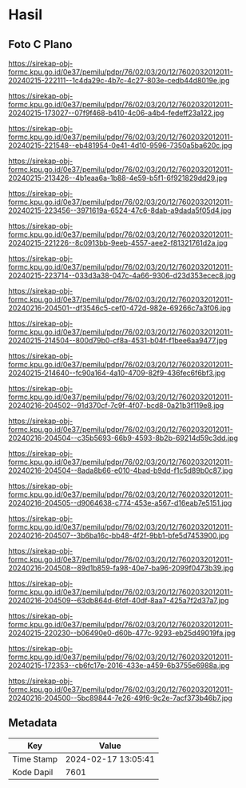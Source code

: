 # Hasil

## Foto C Plano

https://sirekap-obj-formc.kpu.go.id/0e37/pemilu/pdpr/76/02/03/20/12/7602032012011-20240215-222111--1c4da29c-4b7c-4c27-803e-cedb44d8019e.jpg

https://sirekap-obj-formc.kpu.go.id/0e37/pemilu/pdpr/76/02/03/20/12/7602032012011-20240215-173027--07f9f468-b410-4c06-a4b4-fedeff23a122.jpg

https://sirekap-obj-formc.kpu.go.id/0e37/pemilu/pdpr/76/02/03/20/12/7602032012011-20240215-221548--eb481954-0e41-4d10-9596-7350a5ba620c.jpg

https://sirekap-obj-formc.kpu.go.id/0e37/pemilu/pdpr/76/02/03/20/12/7602032012011-20240215-213426--4b1eaa6a-1b88-4e59-b5f1-6f921829dd29.jpg

https://sirekap-obj-formc.kpu.go.id/0e37/pemilu/pdpr/76/02/03/20/12/7602032012011-20240215-223456--3971619a-6524-47c6-8dab-a9dada5f05d4.jpg

https://sirekap-obj-formc.kpu.go.id/0e37/pemilu/pdpr/76/02/03/20/12/7602032012011-20240215-221226--8c0913bb-9eeb-4557-aee2-f81321761d2a.jpg

https://sirekap-obj-formc.kpu.go.id/0e37/pemilu/pdpr/76/02/03/20/12/7602032012011-20240215-223714--033d3a38-047c-4a66-9306-d23d353ecec8.jpg

https://sirekap-obj-formc.kpu.go.id/0e37/pemilu/pdpr/76/02/03/20/12/7602032012011-20240216-204501--df3546c5-cef0-472d-982e-69266c7a3f06.jpg

https://sirekap-obj-formc.kpu.go.id/0e37/pemilu/pdpr/76/02/03/20/12/7602032012011-20240215-214504--800d79b0-cf8a-4531-b04f-f1bee6aa9477.jpg

https://sirekap-obj-formc.kpu.go.id/0e37/pemilu/pdpr/76/02/03/20/12/7602032012011-20240215-214640--fc90a164-4a10-4709-82f9-436fec6f6bf3.jpg

https://sirekap-obj-formc.kpu.go.id/0e37/pemilu/pdpr/76/02/03/20/12/7602032012011-20240216-204502--91d370cf-7c9f-4f07-bcd8-0a21b3f119e8.jpg

https://sirekap-obj-formc.kpu.go.id/0e37/pemilu/pdpr/76/02/03/20/12/7602032012011-20240216-204504--c35b5693-66b9-4593-8b2b-69214d59c3dd.jpg

https://sirekap-obj-formc.kpu.go.id/0e37/pemilu/pdpr/76/02/03/20/12/7602032012011-20240216-204504--8ada8b66-e010-4bad-b9dd-f1c5d89b0c87.jpg

https://sirekap-obj-formc.kpu.go.id/0e37/pemilu/pdpr/76/02/03/20/12/7602032012011-20240216-204505--d9064638-c774-453e-a567-d16eab7e5151.jpg

https://sirekap-obj-formc.kpu.go.id/0e37/pemilu/pdpr/76/02/03/20/12/7602032012011-20240216-204507--3b6ba16c-bb48-4f2f-9bb1-bfe5d7453900.jpg

https://sirekap-obj-formc.kpu.go.id/0e37/pemilu/pdpr/76/02/03/20/12/7602032012011-20240216-204508--89d1b859-fa98-40e7-ba96-2099f0473b39.jpg

https://sirekap-obj-formc.kpu.go.id/0e37/pemilu/pdpr/76/02/03/20/12/7602032012011-20240216-204509--63db864d-6fdf-40df-8aa7-425a7f2d37a7.jpg

https://sirekap-obj-formc.kpu.go.id/0e37/pemilu/pdpr/76/02/03/20/12/7602032012011-20240215-220230--b06490e0-d60b-477c-9293-eb25d49019fa.jpg

https://sirekap-obj-formc.kpu.go.id/0e37/pemilu/pdpr/76/02/03/20/12/7602032012011-20240215-172353--cb6fc17e-2016-433e-a459-6b3755e6988a.jpg

https://sirekap-obj-formc.kpu.go.id/0e37/pemilu/pdpr/76/02/03/20/12/7602032012011-20240216-204500--5bc89844-7e26-49f6-9c2e-7acf373b46b7.jpg


## Metadata

| Key        | Value               |
| ---------- | ------------------- |
| Time Stamp | 2024-02-17 13:05:41 |
| Kode Dapil | 7601                |



